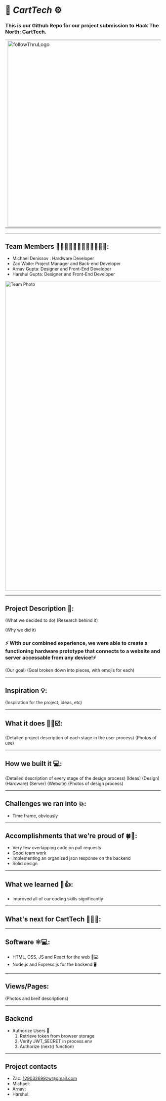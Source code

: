 # 🛒 *CartTech* ⚙️ 
### This is our Github Repo for our project submission to Hack The North: CartTech.
<table>
    <tr>
        <td>
        <img src="https://user-images.githubusercontent.com/68486874/133670101-732fb286-151d-42a0-b6d2-0704dbb9d2e4.png" alt="followThruLogo" width="600" />
        </td>
        <td>
        "Grocery Shopping is a repetive, menial task, which means it is ripe for automation. Also, as we learned in the past 2 years, having these warehouse-like stores as a congregation point comes with many drawbacks. CartTech is here to make the process easier than ever.
        </td>
    </tr>
</table>

---

## Team Members 👨🏻‍🏭👨🏻‍💻👨🏽‍💻🧑🏽‍💻:
* Michael Denissov : Hardware Developer
* Zac Waite: Project Manager and Back-end Developer
* Arnav Gupta: Designer and Front-End Developer
* Harshul Gupta: Designer and Front-End Developer
<img width="1000" alt="Team Photo" src="">

---

## Project Description 📝: 
(What we decided to do)
(Research behind it)

(Why we did it)

### **⚡️ With our combined experience, we were able to create a functioning hardware prototype that connects to a website and server accessable from any device!⚡️**
   
(Our goal)
(Goal broken down into pieces, with emojis for each)

---

## Inspiration 💡:
(Inspiration for the project, ideas, etc)

---

## What it does 🛒📱☑️:
(Detailed project description of each stage in the user process)
(Photos of use)

---

## How we built it 💻:
(Detailed description of every stage of the design process)
(Ideas)
(Design)
(Hardware)
(Server)
(Website)
(Photos of design process)

---

## Challenges we ran into 💥:
* Time frame, obviously

---

## Accomplishments that we're proud of 🍀🍾:
* Very few overlapping code on pull requests
* Good team work
* Implementing an organized json response on the backend
* Solid design

---

## What we learned 🧠👍:
* Improved all of our coding skills significantly

---

## What's next for CartTech 🥚🐣🐥:

---

## Software ⚛️💻:
* HTML, CSS, JS and React for the web 📱💻
* Node.js and Express.js for the backend 🖥

---

## Views/Pages:
(Photos and breif descriptions)

---

## Backend
* Authorize Users 🔐
    1. Retrieve token from browser storage
    1. Verify JWT_SECRET in process.env
    1. Authorize (next() function)

---

## Project contacts
* Zac: 129032699zw@gmail.com
* Michael:
* Arnav:
* Harshul: 
